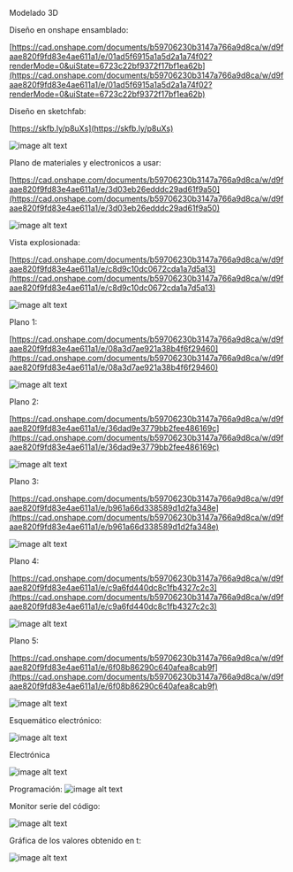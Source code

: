 Modelado 3D  

Diseño en onshape ensamblado: 

[https://cad.onshape.com/documents/b59706230b3147a766a9d8ca/w/d9faae820f9fd83e4ae611a1/e/01ad5f6915a1a5d2a1a74f02?renderMode=0&uiState=6723c22bf9372f17bf1ea62b](https://cad.onshape.com/documents/b59706230b3147a766a9d8ca/w/d9faae820f9fd83e4ae611a1/e/01ad5f6915a1a5d2a1a74f02?renderMode=0&uiState=6723c22bf9372f17bf1ea62b)

Diseño en sketchfab: 

[https://skfb.ly/p8uXs](https://skfb.ly/p8uXs)

![image alt text](image_0.png)

Plano de materiales y electronicos a usar: 

[https://cad.onshape.com/documents/b59706230b3147a766a9d8ca/w/d9faae820f9fd83e4ae611a1/e/3d03eb26edddc29ad61f9a50](https://cad.onshape.com/documents/b59706230b3147a766a9d8ca/w/d9faae820f9fd83e4ae611a1/e/3d03eb26edddc29ad61f9a50)

![image alt text](image_1.png)

Vista explosionada: 

[https://cad.onshape.com/documents/b59706230b3147a766a9d8ca/w/d9faae820f9fd83e4ae611a1/e/c8d9c10dc0672cda1a7d5a13](https://cad.onshape.com/documents/b59706230b3147a766a9d8ca/w/d9faae820f9fd83e4ae611a1/e/c8d9c10dc0672cda1a7d5a13)

![image alt text](image_2.png)

Plano 1: 

[https://cad.onshape.com/documents/b59706230b3147a766a9d8ca/w/d9faae820f9fd83e4ae611a1/e/08a3d7ae921a38b4f6f29460](https://cad.onshape.com/documents/b59706230b3147a766a9d8ca/w/d9faae820f9fd83e4ae611a1/e/08a3d7ae921a38b4f6f29460)

![image alt text](image_3.png)

Plano 2:

[https://cad.onshape.com/documents/b59706230b3147a766a9d8ca/w/d9faae820f9fd83e4ae611a1/e/36dad9e3779bb2fee486169c](https://cad.onshape.com/documents/b59706230b3147a766a9d8ca/w/d9faae820f9fd83e4ae611a1/e/36dad9e3779bb2fee486169c)

![image alt text](image_4.png)

Plano 3: 

[https://cad.onshape.com/documents/b59706230b3147a766a9d8ca/w/d9faae820f9fd83e4ae611a1/e/b961a66d338589d1d2fa348e](https://cad.onshape.com/documents/b59706230b3147a766a9d8ca/w/d9faae820f9fd83e4ae611a1/e/b961a66d338589d1d2fa348e)

![image alt text](image_5.png)

Plano 4:

[https://cad.onshape.com/documents/b59706230b3147a766a9d8ca/w/d9faae820f9fd83e4ae611a1/e/c9a6fd440dc8c1fb4327c2c3](https://cad.onshape.com/documents/b59706230b3147a766a9d8ca/w/d9faae820f9fd83e4ae611a1/e/c9a6fd440dc8c1fb4327c2c3)

![image alt text](image_6.png)

Plano 5:

[https://cad.onshape.com/documents/b59706230b3147a766a9d8ca/w/d9faae820f9fd83e4ae611a1/e/6f08b86290c640afea8cab9f](https://cad.onshape.com/documents/b59706230b3147a766a9d8ca/w/d9faae820f9fd83e4ae611a1/e/6f08b86290c640afea8cab9f)

![image alt text](image_7.png)

Esquemático electrónico:

![image alt text](image_8.png)

Electrónica

![image alt text](image_9.jpg) 

Programación: ![image alt text](image_10.jpg)

Monitor serie del código: 

![image alt text](image_11.jpg)

Gráfica de los valores obtenido en t:

![image alt text](image_12.jpg)

